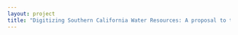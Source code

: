 ```yaml
--- 
layout: project 
title: "Digitizing Southern California Water Resources: A proposal to the Council on Libraries and Information Resources' Digitizing Hidden Special Collections and Archives program" 
---
```



